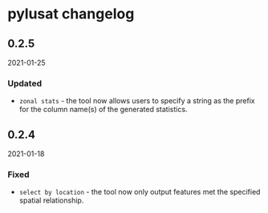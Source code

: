 # pylusat changelog

## 0.2.5

2021-01-25

### Updated

- `zonal stats` - the tool now allows users to specify a string as the prefix for the 
  column name(s) of the generated statistics.

## 0.2.4

2021-01-18

### Fixed

- `select by location` - the tool now only output features met the specified spatial relationship.